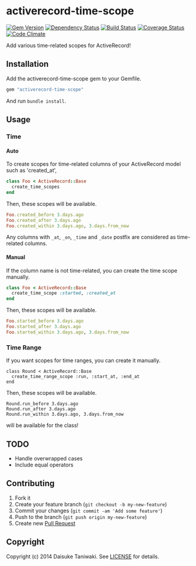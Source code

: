 # activerecord-time-scope

[![Gem Version][gem-image]][gem-link]
[![Dependency Status][deps-image]][deps-link]
[![Build Status][build-image]][build-link]
[![Coverage Status][cov-image]][cov-link]
[![Code Climate][gpa-image]][gpa-link]

Add various time-related scopes for ActiveRecord!

## Installation

Add the activerecord-time-scope gem to your Gemfile.

```ruby
gem "activerecord-time-scope"
```

And run `bundle install`.

## Usage

### Time

#### Auto

To create scopes for time-related columns of your ActiveRecord model such as 'created_at',

```ruby
class Foo < ActiveRecord::Base
  create_time_scopes
end
```

Then, these scopes will be available.

```ruby
Foo.created_before 3.days.ago
Foo.created_after 3.days.ago
Foo.created_within 3.days.ago, 3.days.from_now
```

Any columns with `_at`, `_on`, `_time` and `_date` postfix are considered as time-related columns.

#### Manual

If the column name is not time-related, you can create the time scope manually.

```ruby
class Foo < ActiveRecord::Base
  create_time_scope :started, :created_at
end
```

Then, these scopes will be available.

```ruby
Foo.started_before 3.days.ago
Foo.started_after 3.days.ago
Foo.started_within 3.days.ago, 3.days.from_now
```

### Time Range

If you want scopes for time ranges, you can create it manually.

```
class Round < ActiveRecord::Base
  create_time_range_scope :run, :start_at, :end_at
end
```

Then, these scopes will be available.

```
Round.run_before 3.days.ago
Round.run_after 3.days.ago
Round.run_within 3.days.ago, 3.days.from_now
```

will be available for the class!

## TODO

- Handle overwrapped cases
- Include equal operators

## Contributing

1. Fork it
2. Create your feature branch (`git checkout -b my-new-feature`)
3. Commit your changes (`git commit -am 'Add some feature'`)
4. Push to the branch (`git push origin my-new-feature`)
5. Create new [Pull Request](../../pull/new/master)

## Copyright

Copyright (c) 2014 Daisuke Taniwaki. See [LICENSE](LICENSE) for details.




[gem-image]:   https://badge.fury.io/rb/activerecord-time-scope.svg
[gem-link]:    http://badge.fury.io/rb/activerecord-time-scope
[build-image]: https://secure.travis-ci.org/dtaniwaki/activerecord-time-scope.png
[build-link]:  http://travis-ci.org/dtaniwaki/activerecord-time-scope
[deps-image]:  https://gemnasium.com/dtaniwaki/activerecord-time-scope.svg
[deps-link]:   https://gemnasium.com/dtaniwaki/activerecord-time-scope
[cov-image]:   https://coveralls.io/repos/dtaniwaki/activerecord-time-scope/badge.png
[cov-link]:    https://coveralls.io/r/dtaniwaki/activerecord-time-scope
[gpa-image]:   https://codeclimate.com/github/dtaniwaki/activerecord-time-scope.png
[gpa-link]:    https://codeclimate.com/github/dtaniwaki/activerecord-time-scope

